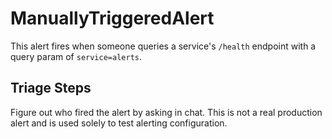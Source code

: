 # ManuallyTriggeredAlert

This alert fires when someone queries a service's `/health` endpoint with a
query param of `service=alerts`.

## Triage Steps

Figure out who fired the alert by asking in chat. This is not a real production
alert and is used solely to test alerting configuration.
